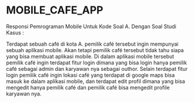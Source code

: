 # MOBILE_CAFE_APP
 Responsi Pemrograman Mobile Untuk Kode Soal A.
Dengan Soal Studi Kasus :

Terdapat sebuah café di kota A. pemilik café tersebut ingin mempunyai sebuah aplikasi mobile. Akan tetapi pemilik café tersebut tidak tahu siapa yang bisa membuat aplikasi mobile. Di dalam aplikasi mobile tersebut pemilik café ingin terdapat fitur login dimana yang bisa login hanya pemilik café sebagai admin dan karyawan nya sebagai outhor. Selain terdapat fitur login pemilik café ingin lokasi café yang terdapat di google maps bisa masuk ke dalam aplikasi mobile, dan terdapat edit profil dimana yang bisa mengedit hanya pemilik café dan pemilik café bisa mengedit profile karyawan nya.

